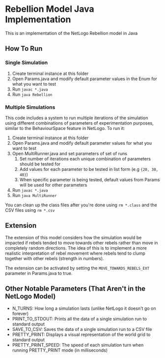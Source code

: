 # Rebellion Model Java Implementation

This is an implementation of the NetLogo Rebellion model in Java

## How To Run

### Single Simulation

1. Create terminal instance at this folder
2. Open Params.java and modify default parameter values in the Enum for what you want to test 
3. Run `javac *.java`
4. Run `java Rebellion`

### Multiple Simulations

This code includes a system to run multiple iterations of the simulation using different combinations of
parameters of experimentation purposes, similar to the BehaviourSpace feature in NetLogo. To run it:

1. Create terminal instance at this folder
2. Open Params.java and modify default parameter values for what you want to test 
3. Open MultiRunner.java and set parameters of set of runs
   1. Set number of iterations each unique combination of parameters should be tested for
   2. Add values for each parameter to be tested in list form (e.g `{20, 30, 40}`)
   3. When specific parameter is being tested, default values from Params will be used for other parameters
4. Run `javac *.java`
5. Run `java MultiRunner`

You can clean up the class files after you're done using `rm *.class` and the CSV files using `rm *.csv`

## Extension

The extension of this model considers how the simulation would be impacted if rebels tended to move towards 
other rebels rather than move in completely random directions. The idea of this is to implement a more realistic
interpretation of rebel movement where rebels tend to clump together with other rebels (strength in numbers).

The extension can be activated by setting the `MOVE_TOWARDS_REBELS_EXT` parameter in Params.java to true.

## Other Notable Parameters (That Aren't in the NetLogo Model)

* N_TURNS: How long a simulation lasts (unlike NetLogo it doesn't go on forever)
* PRINT_TO_STDOUT: Prints all the data of a single simulation run to standard output
* SAVE_TO_CSV: Saves the data of a single simulation run to a CSV file
* PRETTY_PRINT: Displays a visual representation of the world grid to standard output
* PRETTY_PRINT_SPEED: The speed of each simulation turn when running PRETTY_PRINT mode (in milliseconds)